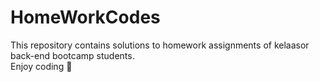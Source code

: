 # HomeWorkCodes

This repository contains solutions to homework assignments of kelaasor back-end bootcamp students.
<br>
Enjoy coding 🚀


